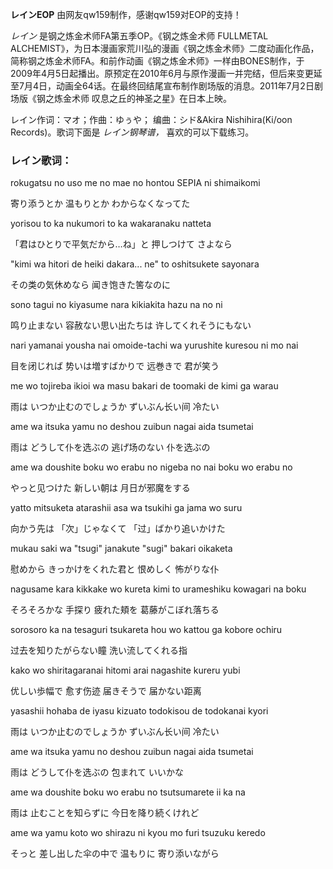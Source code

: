 

**レインEOP** 由网友qw159制作，感谢qw159对EOP的支持！

_レイン_ 是钢之炼金术师FA第五季OP。《钢之炼金术师 FULLMETAL
ALCHEMIST》，为日本漫画家荒川弘的漫画《钢之炼金术师》二度动画化作品，简称钢之炼金术师FA。和前作动画《钢之炼金术师》一样由BONES制作，于2009年4月5日起播出。原预定在2010年6月与原作漫画一并完结，但后来变更延至7月4日，动画全64话。在最终回结尾宣布制作剧场版的消息。2011年7月2日剧场版《钢之炼金术师
叹息之丘的神圣之星》在日本上映。

レイン作词：マオ；作曲：ゆぅや； 编曲：シド&Akira Nishihira(Ki/oon Records)。歌词下面是 _レイン钢琴谱，_
喜欢的可以下载练习。

### レイン歌词：

rokugatsu no uso me no mae no hontou SEPIA ni shimaikomi

寄り添うとか 温もりとか わからなくなってた

yorisou to ka nukumori to ka wakaranaku natteta

「君はひとりで平気だから…ね」と 押しつけて さよなら

"kimi wa hitori de heiki dakara... ne" to oshitsukete sayonara

その类の気休めなら 闻き饱きた筈なのに

sono tagui no kiyasume nara kikiakita hazu na no ni

鸣り止まない 容赦ない思い出たちは 许してくれそうにもない

nari yamanai yousha nai omoide-tachi wa yurushite kuresou ni mo nai

目を闭じれば 势いは増すばかりで 远巻きで 君が笑う

me wo tojireba ikioi wa masu bakari de toomaki de kimi ga warau

雨は いつか止むのでしょうか ずいぶん长い间 冷たい

ame wa itsuka yamu no deshou zuibun nagai aida tsumetai

雨は どうして仆を选ぶの 逃げ场のない 仆を选ぶの

ame wa doushite boku wo erabu no nigeba no nai boku wo erabu no

やっと见つけた 新しい朝は 月日が邪魔をする

yatto mitsuketa atarashii asa wa tsukihi ga jama wo suru

向かう先は 「次」じゃなくて 「过」ばかり追いかけた

mukau saki wa "tsugi" janakute "sugi" bakari oikaketa

慰めから きっかけをくれた君と 恨めしく 怖がりな仆

nagusame kara kikkake wo kureta kimi to urameshiku kowagari na boku

そろそろかな 手探り 疲れた頬を 葛藤がこぼれ落ちる

sorosoro ka na tesaguri tsukareta hou wo kattou ga kobore ochiru

过去を知りたがらない瞳 洗い流してくれる指

kako wo shiritagaranai hitomi arai nagashite kureru yubi

优しい歩幅で 愈す伤迹 届きそうで 届かない距离

yasashii hohaba de iyasu kizuato todokisou de todokanai kyori

雨は いつか止むのでしょうか ずいぶん长い间 冷たい

ame wa itsuka yamu no deshou zuibun nagai aida tsumetai

雨は どうして仆を选ぶの 包まれて いいかな

ame wa doushite boku wo erabu no tsutsumarete ii ka na

雨は 止むことを知らずに 今日を降り続くけれど

ame wa yamu koto wo shirazu ni kyou mo furi tsuzuku keredo

そっと 差し出した伞の中で 温もりに 寄り添いながら

